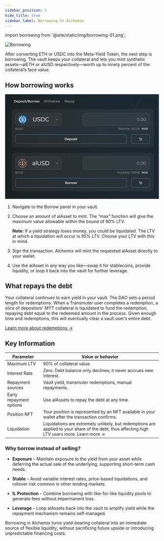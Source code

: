 ```yaml
---
sidebar_position: 2
hide_title: true
sidebar_label: Borrowing In Alchemix
---
```


import borrowing from '@site/static/img/borrowing-01.png';

<!-- TODO -->

<img src={borrowing} alt="Borrowing" class="banner-spacing" />

After converting ETH or USDC into the Meta-Yield Token, the next step is borrowing. The vault keeps your collateral and lets you mint synthetic assets—alETH or alUSD respectively—worth up to ninety percent of the collateral’s face value.

## How borrowing works

![](/img/borrowing-in-alchemix-01.png)

1. Navigate to the Borrow panel in your vault.

2. Choose an amount of alAsset to mint. The “max” function will give the maximum value allowable within the bound of 90% LTV.

   **Note:** If a yield strategy loses money, you could be liquidated. The LTV at which a liquidation will occur is 95% LTV. Choose your LTV with this in mind.

3. Sign the transaction. Alchemix will mint the requested alAsset directly to your wallet.

4. Use the alAsset in any way you like—swap it for stablecoins, provide liquidity, or loop it back into the vault for further leverage.

## What repays the debt

Your collateral continues to earn yield in your vault. The DAO sets a period length for redemptions. When a Transmuter user completes a redemption, a slice of depositors’ MYT collateral is liquidated to fund the redemption, repaying debt equal to the redeemed amount in the process. Given enough time and redemptions, this will eventually clear a vault user’s entire debt.

[Learn more about redemptions →](./redemption-rate.md)

## Key Information

| Parameter               | Value or behavior                                                                                                                            |
| ----------------------- | -------------------------------------------------------------------------------------------------------------------------------------------- |
| Maximum LTV             | 90% of collateral value.                                                                                                                     |
| Interest Rate           | Zero. Debt balance only declines; it never accrues new interest.                                                                             |
| Repayment sources       | Vault yield, transmuter redemptions, manual repayments.                                                                                      |
| Early repayment options | Use alAssets to repay the debt at any time.                                                                                                  |
| Position NFT            | Your position is represented by an NFT available in your wallet after the transaction confirms.                                              |
| Liquidation             | Liquidations are extremely unlikely, but redemptions are applied to your share of the debt, thus affecting high LTV users more. Learn more → |

### Why borrow instead of selling?

- **Exposure** – Maintain exposure to the yield from your asset while deferring the actual sale of the underlying, supporting short-term cash needs.

- **Stable** – Avoid variable interest rates, price-based liquidations, and rollover risk common in other lending markets.

- **IL Protection** – Combine borrowing with like-for-like liquidity pools to generate fees without impermanent loss.

- **Leverage** – Loop alAssets back into the vault to amplify yield while the repayment mechanism remains self-managed.

Borrowing in Alchemix turns yield-bearing collateral into an immediate source of flexible liquidity, without sacrificing future upside or introducing unpredictable financing costs.
